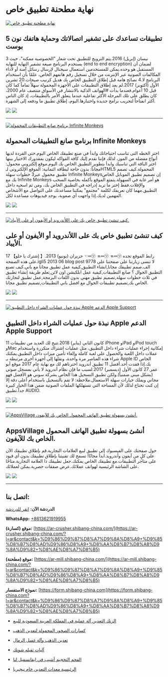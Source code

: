 # نهاية مطحنة تطبيق خاص

<a href="https://swt.shibang-china.com/?l=ar&img&k=%D9%86%D9%87%D8%A7%D9%8A%D8%A9+%D9%85%D8%B7%D8%AD%D9%86%D8%A9+%D8%AA%D8%B7%D8%A8%D9%8A%D9%82+%D8%AE%D8%A7%D8%B5" target="_blank">![نهاية مطحنة تطبيق خاص](http://static.shibang-china.com/all-800x300/819.jpg)</a>

## 5 تطبيقات تساعدك على تشفير اتصالاتك وحماية هاتفك نون بوست
3 نيسان (إبريل) 2016.يتم الترويج للتطبيق تحت شعار &quot;الخصوصية ممكنة&quot;، حيث يستخدم البرنامج صيغة تشفير النهاية للنهاية (end to end encryption) لضمان أن المستقبل هو وحده.يمكن للمستخدمين استعمال سيجنال لإرسال رسائل آمنة أو لأداء المكالمات الصوتية عبر الإنترنت من خلال تسجيل رقم هاتفهم الخاص، علمًا بأن استخدام البرنامج لا.4 نصائح هامة قبل إطلاق التطبيق الخاص بك هديل كرنيب صيحات.20 تشرين الأول (أكتوبر) 2017.لم يعد إطلاق التطبيقات على الأجهزة المحمولة سهلاً تماماً كما كان قبل 10 أعوام.فعندما بدأت #الهواتف الذكية بالانتشار في الأسواق منتصف عام 2000، كان يطلق على تلك المرحلة الأكثر تفاعلية عندما يتعلق الأمر بالتطبيقات، إذ كان الناس أكثر انفتاحاً لتجريب برامج جديدة واختبارها.اليوم، إطلاق تطبيق ما ودفعه إلى الشهرة.


<a href="https://whatsapp.shibangsoft.com/WhatsApp.php" target="_blank" title="WhatsApp">![](http://static.shibang-china.com/icon/whatsapp.png)</a> <a href="https://swt.shibang-china.com/?l=ar&icon&k=%D9%86%D9%87%D8%A7%D9%8A%D8%A9+%D9%85%D8%B7%D8%AD%D9%86%D8%A9+%D8%AA%D8%B7%D8%A8%D9%8A%D9%82+%D8%AE%D8%A7%D8%B5" target="_blank">![](http://static.shibang-china.com/icon/chat-ar.png)</a>

---

<a href="https://swt.shibang-china.com/?l=ar&img&k=%D9%86%D9%87%D8%A7%D9%8A%D8%A9+%D9%85%D8%B7%D8%AD%D9%86%D8%A9+%D8%AA%D8%B7%D8%A8%D9%8A%D9%82+%D8%AE%D8%A7%D8%B5" target="_blank">![برنامج صانع التطبيقات المحمولة Infinite Monkeys](http://static.shibang-china.com/all-800x300/360.jpg)</a>

## برنامج صانع التطبيقات المحمولة Infinite Monkeys
اختر الخطه التى تناسب احتياجاتك وابدأ فى صنع تطبيقك الخاص اليوم.حتى القردة لديها أنواع مفضلة من الموز، لذلك فإننا نقدم إليك كافة الفواكه ليكون بمقدورك الاختيار بينها اختر الباقة التي تناسبك وابدأ بتطوير التطبيق الخاص بك اليوم.موقع إلكتروني محمول: مجاناً: بدون حاجة لبطاقة ائتمانية: الموقع الإلكترونى لـHTML5 المحمولة.كيف تصمم تطبيق محمول عبر3 خطوات سهلة Infinite Monkeysإن تصميم تطبيق الموبايل الخاص بك مع Infinite Monkeys هو أمر غاية في السهولة.يتمتع الموقع بأكمله بخاصية السحب والإفلات.فقط إختر ما تريد إدراجه في التطبيق الخاص بك، ومن ثم اسحبه داخل التطبيق.مهما كان تعريفك لكلمة &quot;مجتمع&quot; يمكننا مساعدتك على التواصل مع الأشخاص المهمين لديك.إذا واجهت أي صعوبة، يوجد فيديوهات مساعدة لكل.


<a href="https://whatsapp.shibangsoft.com/WhatsApp.php" target="_blank" title="WhatsApp">![](http://static.shibang-china.com/icon/whatsapp.png)</a> <a href="https://swt.shibang-china.com/?l=ar&icon&k=%D9%86%D9%87%D8%A7%D9%8A%D8%A9+%D9%85%D8%B7%D8%AD%D9%86%D8%A9+%D8%AA%D8%B7%D8%A8%D9%8A%D9%82+%D8%AE%D8%A7%D8%B5" target="_blank">![](http://static.shibang-china.com/icon/chat-ar.png)</a>

---

<a href="https://swt.shibang-china.com/?l=ar&img&k=%D9%86%D9%87%D8%A7%D9%8A%D8%A9+%D9%85%D8%B7%D8%AD%D9%86%D8%A9+%D8%AA%D8%B7%D8%A8%D9%8A%D9%82+%D8%AE%D8%A7%D8%B5" target="_blank">![كيف تنشئ تطبيق خاص بك على اللأندرويد أو الأيفون أو على الأيباد.](http://static.shibang-china.com/all-800x300/1498.jpg)</a>

## كيف تنشئ تطبيق خاص بك على اللأندرويد أو الأيفون أو على الأيباد.
17 حزيران (يونيو) 2013.【 إشترك يا حلو】 ☜═㋡ ☜═㋡ ☜═㋡ رابط الموقع تجده على هذه الصفحة.igli5 2013 06 blog post 9778 لا تنسى زيارتنا على صفحتنا على الف.صمم تطبيقك مجانا,انشاء التطبيق,كيفية عمل تطبيق مجانا مع باني.كيف تصنع التطبيق الجوال ؟ صانع التطبيقات,كيفية عمل ابلكيشن اون لائن,تعلم طريقة إنشاء تطبيق في ثلاث خطوات سهلة,تصميم تطبيق مهني بدون اللغات البرمجة,عمل تطبيق لتجارتك الخاص بك,تصميم تطبيقات الجوال مع افضل باني التطبيقات,تصميم تطبيق مجانا.


<a href="https://whatsapp.shibangsoft.com/WhatsApp.php" target="_blank" title="WhatsApp">![](http://static.shibang-china.com/icon/whatsapp.png)</a> <a href="https://swt.shibang-china.com/?l=ar&icon&k=%D9%86%D9%87%D8%A7%D9%8A%D8%A9+%D9%85%D8%B7%D8%AD%D9%86%D8%A9+%D8%AA%D8%B7%D8%A8%D9%8A%D9%82+%D8%AE%D8%A7%D8%B5" target="_blank">![](http://static.shibang-china.com/icon/chat-ar.png)</a>

---

<a href="https://swt.shibang-china.com/?l=ar&img&k=%D9%86%D9%87%D8%A7%D9%8A%D8%A9+%D9%85%D8%B7%D8%AD%D9%86%D8%A9+%D8%AA%D8%B7%D8%A8%D9%8A%D9%82+%D8%AE%D8%A7%D8%B5" target="_blank">![نبذة حول عمليات الشراء داخل التطبيق Apple الدعم Apple Support](http://static.shibang-china.com/all-800x300/751.jpg)</a>

## نبذة حول عمليات الشراء داخل التطبيق Apple الدعم Apple Support
11 كانون الثاني (يناير) 2018.تتيح لك العديد من تطبيقات iPhone وiPad وiPod touch وMac إمكانية إجراء عمليات شراء داخل التطبيق، مثل عمليات اشتراك متكررة واستخدام عملات داخل اللعبة والحصول على لعبة كاملة وإلغاء تأمين ميزات داخل التطبيق.يمكنك شراء هذه العناصر مرة واحدة، ونقلها إلى أجهزة أخرى مرتبطة بـ Apple ID الخاص بك.إذا فقدت أحد.أفضل 11 تطبيق أندرويد اخترناهم لك مع نهاية عام 2017 موقع أبو عمر.27 كانون الأول (ديسمبر) 2017.لسبب ما فإن نظام أندرويد لا يأتي بمسجل صوتي (بشكل مبني ضمنياً).ولكن تطبيق التسجيل هذا الخاص بشركة سوني هو الأفضل فهو مجاني ويملك خيارات سهلة الاستعمال.ملاحظة: لا تقم بالتسجيل باستخدام أعلى دقة إلا إن كنت تحتاج لذلك لأن المساحة التي تستهلكها الملفات الصوتية ضمن هذا الخيار كبيرة جداً.تطبيق AUDIO.


<a href="https://whatsapp.shibangsoft.com/WhatsApp.php" target="_blank" title="WhatsApp">![](http://static.shibang-china.com/icon/whatsapp.png)</a> <a href="https://swt.shibang-china.com/?l=ar&icon&k=%D9%86%D9%87%D8%A7%D9%8A%D8%A9+%D9%85%D8%B7%D8%AD%D9%86%D8%A9+%D8%AA%D8%B7%D8%A8%D9%8A%D9%82+%D8%AE%D8%A7%D8%B5" target="_blank">![](http://static.shibang-china.com/icon/chat-ar.png)</a>

---

<a href="https://swt.shibang-china.com/?l=ar&img&k=%D9%86%D9%87%D8%A7%D9%8A%D8%A9+%D9%85%D8%B7%D8%AD%D9%86%D8%A9+%D8%AA%D8%B7%D8%A8%D9%8A%D9%82+%D8%AE%D8%A7%D8%B5" target="_blank">![AppsVillage أنشئ بسهولة تطبيق الهاتف المحمول الخاص بك للآيفون.](http://static.shibang-china.com/all-800x300/710.jpg)</a>

## AppsVillage أنشئ بسهولة تطبيق الهاتف المحمول الخاص بك للآيفون.
حول صفحتك على الفيسبوك إلى تطبيق لبيع العلامات التجارية.قم بإطلاق تطبيقك الآن على كلٍ من آيفون وأندرويد.ابدأ مجانًا! تسمح لك تقنيتنا بإطلاق تطبيقك بدون أي قيود على متاجر التطبيقات.مع تطبيقك الخاص يمكنك.جعل تطبيقك ذا العلامة التجارية.متاحًا على الشاشة الرئيسية لهواتف عملائك.عرض صفقات حصرية.يمكن لعملائك.

<a href="https://whatsapp.shibangsoft.com/WhatsApp.php" target="_blank" title="WhatsApp">![](http://static.shibang-china.com/icon/whatsapp.png)</a> <a href="https://swt.shibang-china.com/?l=ar&icon&k=%D9%86%D9%87%D8%A7%D9%8A%D8%A9+%D9%85%D8%B7%D8%AD%D9%86%D8%A9+%D8%AA%D8%B7%D8%A8%D9%8A%D9%82+%D8%AE%D8%A7%D8%B5" target="_blank">![](http://static.shibang-china.com/icon/chat-ar.png)</a>

---
## اتصل بنا:

**الدردشة الآن:** [انقر للدردشة](https://swt.shibang-china.com?l=ar&contact&k=%D9%86%D9%87%D8%A7%D9%8A%D8%A9+%D9%85%D8%B7%D8%AD%D9%86%D8%A9+%D8%AA%D8%B7%D8%A8%D9%8A%D9%82+%D8%AE%D8%A7%D8%B5)

**WhatsApp:**  [+8613621919955](https://whatsapp.shibangsoft.com/WhatsApp.php)

**موقع (كسارة):** [https://ar-crusher.shibang-china.com/](https://ar-crusher.shibang-china.com/?l=ar&contact&k=%D9%86%D9%87%D8%A7%D9%8A%D8%A9+%D9%85%D8%B7%D8%AD%D9%86%D8%A9+%D8%AA%D8%B7%D8%A8%D9%8A%D9%82+%D8%AE%D8%A7%D8%B5)

**موقع (مطحنة):** [https://ar-mill.shibang-china.com/](https://ar-mill.shibang-china.com/?l=ar&contact&k=%D9%86%D9%87%D8%A7%D9%8A%D8%A9+%D9%85%D8%B7%D8%AD%D9%86%D8%A9+%D8%AA%D8%B7%D8%A8%D9%8A%D9%82+%D8%AE%D8%A7%D8%B5)

**نموذج الاستفسار:** [https://form.shibang-china.com](https://form.shibang-china.com?l=ar&contact&k=%D9%86%D9%87%D8%A7%D9%8A%D8%A9+%D9%85%D8%B7%D8%AD%D9%86%D8%A9+%D8%AA%D8%B7%D8%A8%D9%8A%D9%82+%D8%AE%D8%A7%D8%B5)

* [الزنك التعدين آلة عملية في المملكة العربية السعودية للبيع](../21/%D8%A7%D9%84%D8%B2%D9%86%D9%83%20%D8%A7%D9%84%D8%AA%D8%B9%D8%AF%D9%8A%D9%86%20%D8%A2%D9%84%D8%A9%20%D8%B9%D9%85%D9%84%D9%8A%D8%A9%20%D9%81%D9%8A%20%D8%A7%D9%84%D9%85%D9%85%D9%84%D9%83%D8%A9%20%D8%A7%D9%84%D8%B9%D8%B1%D8%A8%D9%8A%D8%A9%20%D8%A7%D9%84%D8%B3%D8%B9%D9%88%D8%AF%D9%8A%D8%A9%20%D9%84%D9%84%D8%A8%D9%8A%D8%B9.md)

* [كسارات الصخور المحمولة لتعدين الذهب](../21/%D9%83%D8%B3%D8%A7%D8%B1%D8%A7%D8%AA%20%D8%A7%D9%84%D8%B5%D8%AE%D9%88%D8%B1%20%D8%A7%D9%84%D9%85%D8%AD%D9%85%D9%88%D9%84%D8%A9%20%D9%84%D8%AA%D8%B9%D8%AF%D9%8A%D9%86%20%D8%A7%D9%84%D8%B0%D9%87%D8%A8.md)

* [تعدين الذهب وآلة غسل الرمال](../25/%D8%AA%D8%B9%D8%AF%D9%8A%D9%86%20%D8%A7%D9%84%D8%B0%D9%87%D8%A8%20%D9%88%D8%A2%D9%84%D8%A9%20%D8%BA%D8%B3%D9%84%20%D8%A7%D9%84%D8%B1%D9%85%D8%A7%D9%84.md)

* [آليات ثقيله شونك](../22/%D8%A2%D9%84%D9%8A%D8%A7%D8%AA%20%D8%AB%D9%82%D9%8A%D9%84%D9%87%20%D8%B4%D9%88%D9%86%D9%83.md)

* [الفحم التحجيم أشيب في ايفانسفيل لنا](../25/%D8%A7%D9%84%D9%81%D8%AD%D9%85%20%D8%A7%D9%84%D8%AA%D8%AD%D8%AC%D9%8A%D9%85%20%D8%A3%D8%B4%D9%8A%D8%A8%20%D9%81%D9%8A%20%D8%A7%D9%8A%D9%81%D8%A7%D9%86%D8%B3%D9%81%D9%8A%D9%84%20%D9%84%D9%86%D8%A7.md)

* [الرئيسية معدات التعدين خام نيجيريا](../25/%D8%A7%D9%84%D8%B1%D8%A6%D9%8A%D8%B3%D9%8A%D8%A9%20%D9%85%D8%B9%D8%AF%D8%A7%D8%AA%20%D8%A7%D9%84%D8%AA%D8%B9%D8%AF%D9%8A%D9%86%20%D8%AE%D8%A7%D9%85%20%D9%86%D9%8A%D8%AC%D9%8A%D8%B1%D9%8A%D8%A7.md)